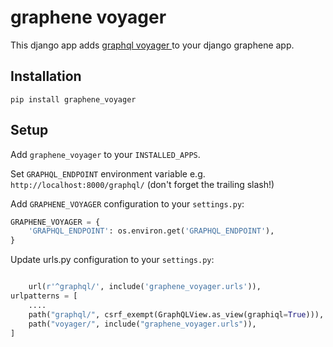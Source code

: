 # graphene voyager

This django app adds [ graphql voyager ](https://github.com/IvanGoncharov/graphql-voyager) to your django graphene app.

## Installation

`pip install graphene_voyager`

## Setup

Add `graphene_voyager` to your `INSTALLED_APPS`.

Set `GRAPHQL_ENDPOINT` environment variable e.g. `http://localhost:8000/graphql/` (don't forget the trailing slash!)

Add `GRAPHENE_VOYAGER` configuration to your `settings.py`:

```python
GRAPHENE_VOYAGER = {
    'GRAPHQL_ENDPOINT': os.environ.get('GRAPHQL_ENDPOINT'),
}
```

Update urls.py configuration to your `settings.py`:

```python

    url(r'^graphql/', include('graphene_voyager.urls')),
urlpatterns = [
    ....
    path("graphql/", csrf_exempt(GraphQLView.as_view(graphiql=True))),
    path("voyager/", include("graphene_voyager.urls")),
]
```
